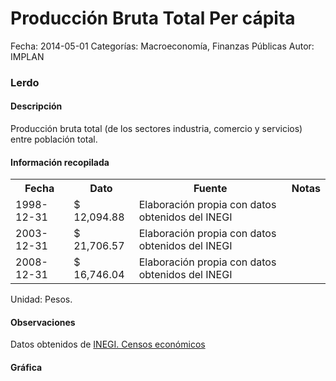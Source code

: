 Producción Bruta Total Per cápita
=====

Fecha: 2014-05-01
Categorías: Macroeconomía, Finanzas Públicas
Autor: IMPLAN

### Lerdo

#### Descripción

Producción bruta total (de los sectores industria, comercio y servicios) entre población total.

#### Información recopilada

<table class="table table-hover table-bordered">
  <tr><th>Fecha</th><th>Dato</th><th>Fuente</th><th>Notas</th></tr>
  <tr><td>1998-12-31</td><td>$ 12,094.88</td><td>Elaboración propia con datos obtenidos del INEGI</td><td></td></tr>
  <tr><td>2003-12-31</td><td>$ 21,706.57</td><td>Elaboración propia con datos obtenidos del INEGI</td><td></td></tr>
  <tr><td>2008-12-31</td><td>$ 16,746.04</td><td>Elaboración propia con datos obtenidos del INEGI</td><td></td></tr>
</table>

Unidad: Pesos.

#### Observaciones

Datos obtenidos de [INEGI. Censos económicos](http://www3.inegi.org.mx/sistemas/saic/)

#### Gráfica

<div id="Morrissygdkodj" class="grafica"></div>
  <!-- JAVASCRIPT DE LA GRAFICA EN Morrissygdkodj -->
  <script>
  new Morris.Bar({
    element: 'Morrissygdkodj',
    data: [
      { fecha: '1998-12-31', dato: 12094.88 },
      { fecha: '2003-12-31', dato: 21706.57 },
      { fecha: '2008-12-31', dato: 16746.04 }
    ],
    xkey: 'fecha',
    ykeys: ['dato'],
    labels: ['Dato']
  });
  </script>

